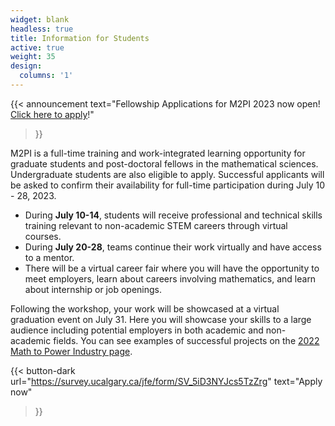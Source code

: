 ```yaml
---
widget: blank
headless: true
title: Information for Students
active: true
weight: 35
design:
  columns: '1'
---
```

{{< announcement
  text="Fellowship Applications for M2PI 2023 now open! [Click here to apply](https://survey.ucalgary.ca/jfe/form/SV_5iD3NYJcs5TzZrg)!"
>}}

M2PI is a full-time training and work-integrated learning opportunity for
graduate students and post-doctoral fellows in the mathematical sciences.
Undergraduate students are also eligible to apply. Successful applicants will be
asked to confirm their availability for full-time participation during July 10 -
28, 2023.

  * During **July 10-14**, students will receive professional and technical skills
training relevant to non-academic STEM careers through virtual courses.
  * During **July 20-28**, teams continue their work virtually and have access to a
mentor.
  * There will be a virtual career fair where you will have the opportunity to meet
employers, learn about careers involving mathematics, and learn about internship
or job openings.

Following the workshop, your work will be showcased at a virtual graduation
event on July 31. Here you will showcase your skills to a large audience
including potential employers in both academic and non-academic fields. You can
see examples of successful projects on the [2022 Math to Power Industry page](/2022).

{{< button-dark
  url="https://survey.ucalgary.ca/jfe/form/SV_5iD3NYJcs5TzZrg"
  text="Apply now"
>}}
